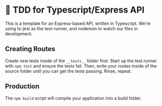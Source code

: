 # 🚀 TDD for Typescript/Express API

This is a template for an Express-based API, written in Typescript. We're using ts-jest as the test-runner, and nodemon to watch our files in development.

## Creating Routes

Create new tests inside of the `__tests__` folder first. Start up the test runner with `npm test` and ensure the tests fail. Then, write your routes inside of the source folder until you can get the tests passing. Rinse, repeat.

## Production

The `npm build` script will compile your application into a build folder.
